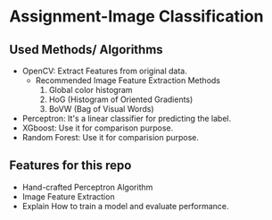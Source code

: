 # Assignment-Image Classification

## Used Methods/ Algorithms
* OpenCV: Extract Features from original data.
    * Recommended Image Feature Extraction Methods
        1. Global color histogram
        2. HoG (Histogram of Oriented Gradients)
        3. BoVW (Bag of Visual Words)
* Perceptron: It's a linear classifier for predicting the label.
* XGboost: Use it for comparison purpose.
* Random Forest: Use it for comparision purpose.

## Features for this repo
* Hand-crafted Perceptron Algorithm
* Image Feature Extraction
* Explain How to train a model and evaluate performance.
